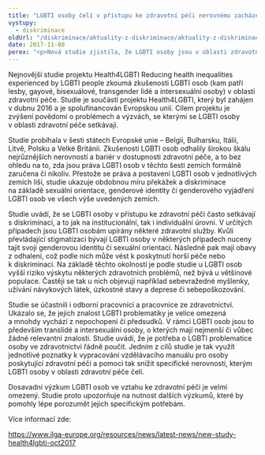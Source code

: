 ```yaml
---
title: "LGBTI osoby čelí v přístupu ke zdravotní péči nerovnému zacházení, tvrdí studie"
vystupy:
  - diskriminace
oldUrl: "/diskriminace/aktuality-z-diskriminace/aktuality-z-diskriminace-2017/lgbti-osoby-celi-v-pristupu-ke-zdravotni-peci-nerovnemu-zachazeni-tvrdi-studie/"
date: 2017-11-08
perex: "<p>Nová studie zjistila, že LGBTI osoby jsou v oblasti zdravotní péče vystaveny řadě překážkám a diskriminaci.</p>"
---
```


<!-- imported from the old website -->

<p>Nejnovější studie projektu Health4LGBTI Reducing health inequalities experienced by LGBTI people zkoumá zkušenosti LGBTI osob (kam patří lesby, gayové, bisexuálové, transgender lidé a intersexuální osoby) v oblasti zdravotní péče. Studie je součástí projektu Health4LGBTI, který byl zahájen v dubnu 2016 a je spolufinancován Evropskou unií. Cílem projektu je zvýšení povědomí o problémech a výzvách, se kterými se LGBTI osoby v oblasti zdravotní péče setkávají. </p> <p>Studie probíhala v šesti státech Evropské unie – Belgii, Bulharsku, Itálii, Litvě, Polsku a Velké Británii. Zkušenosti LGBTI osob odhalily širokou škálu nejrůznějších nerovností a bariér v dostupnosti zdravotní péče, a to bez ohledu na to, zda jsou práva LGBTI osob v těchto šesti zemích formálně zaručena či nikoliv. Přestože se práva a postavení LGBTI osob v jednotlivých zemích liší, studie ukazuje obdobnou míru překážek a diskriminace na základě sexuální orientace, genderové identity či genderového vyjádření LGBTI osob ve všech výše uvedených zemích.</p> <p>Studie uvádí, že se LGBTI osoby v přístupu ke zdravotní péči často setkávají s diskriminací, a to jak na institucionální, tak i individuální úrovni. V určitých případech jsou LGBTI osobám upírány některé zdravotní služby. Kvůli převládající stigmatizaci bývají LGBTI osoby v některých případech nuceny tajit svoji genderovou identitu či sexuální orientaci. Následně pak mají obavy z odhalení, což podle nich může vést k poskytnutí horší péče nebo k diskriminaci. Na základě těchto okolností je podle studie u LGBTI osob vyšší riziko výskytu některých zdravotních problémů, než bývá u většinové populace. Častěji se tak u nich objevují například sebevražedné myšlenky, užívání návykových látek, úzkostné stavy a deprese či sebepoškozování. </p> <p>Studie se účastnili i odborní pracovníci a pracovnice ze zdravotnictví. Ukázalo se, že jejich znalost LGBTI problematiky je velice omezená a mnohdy vychází z nepochopení či předsudků. V rámci LGBTI osob jsou to především translidé a intersexuální osoby, o kterých mají nejmenší či vůbec žádné relevantní znalosti. Studie uvádí, že je potřeba o LGBTI problematice osoby ve zdravotnictví řádně poučit. Jedním z cílů studie je tak využít jednotlivé poznatky k vypracování vzdělávacího manuálu pro osoby poskytující zdravotní péči a pomoci tak snížit specifické nerovnosti, kterým LGBTI osoby v oblasti zdravotní péče čelí.</p> <p>Dosavadní výzkum LGBTI osob ve vztahu ke zdravotní péči je velmi omezený. Studie proto upozorňuje na nutnost dalších výzkumů, které by pomohly lépe porozumět jejich specifickým potřebám.</p> <p>Více informací zde:</p> <a href="https://www.ilga-europe.org/resources/news/latest-news/new-study-health4lgbti-oct2017" target="_blank">https://www.ilga-europe.org/resources/news/latest-news/new-study-health4lgbti-oct2017</a>

